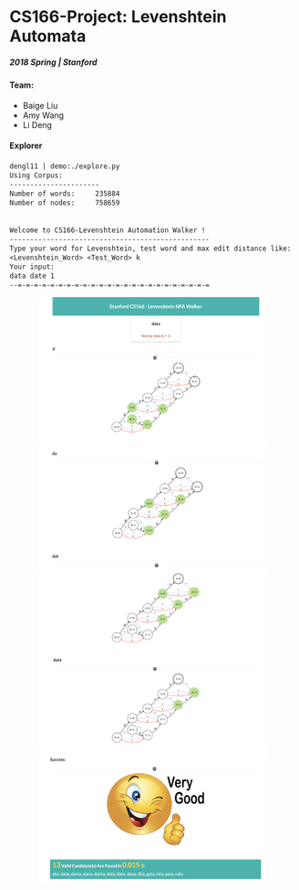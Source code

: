# CS166-Project: Levenshtein Automata

##### 2018 Spring | Stanford

#### Team:
- Baige Liu
- Amy Wang
- Li Deng

#### Explorer

```
dengl11 | demo:./explore.py
Using Corpus:
----------------------
Number of words:     235884
Number of nodes:     758659


Welcome to CS166-Levenshtein Automation Walker !
-------------------------------------------------
Type your word for Levenshtein, test word and max edit distance like: <Levenshtein_Word> <Test_Word> k
Your input:
data date 1
--=-=-=-=-=-=-=-=-=-=-=-=-=-=-=-=-=-=-=-=-=-=-=-=
```  

<div style="text-align:center">
<img src = ./doc/res/walker/1.png" style="width:400px"/>
<img src = ./doc/res/walker/2.png" style="width:400px"/>
<img src = ./doc/res/walker/3.png" style="width:400px"/>
<img src = ./doc/res/walker/4.png" style="width:400px"/>
</div>
